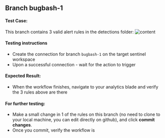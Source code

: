 ## Branch bugbash-1

#### Test Case:

This branch contains 3 valid alert rules in the detections folder:
![content](https://github.com/erant10/sentinel-content-as-code-bugbash/blob/bugbash-1/Images/bugbash-1?raw=true)

#### Testing instructions

- Create the connection for branch `bugbash-1` on the target sentinel workspace
- Upon a successful connection - wait for the action to trigger

#### Expected Result:

- When the workflow finishes, navigate to your analytics blade and verify the 3 rules above are there

#### For further testing: 
- Make a small change in 1 of the rules on this branch (no need to clone to your local machine, you can edit directly on github), and click **commit changes**.
- Once you commit, verify the workflow is 